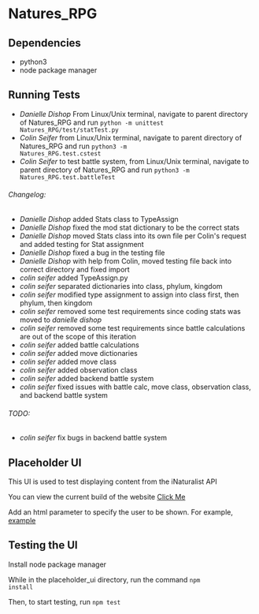 # Natures_RPG

## Dependencies
- python3
- node package manager

## Running Tests
- *Danielle Dishop* From Linux/Unix terminal, navigate to parent directory of Natures_RPG and run <code>python -m unittest Natures_RPG/test/statTest.py</code>
- *Colin Seifer* from Linux/Unix terminal, navigate to parent directory of Natures_RPG and run <code>python3 -m Natures_RPG.test.cstest</code>
- *Colin Seifer* to test battle system, from Linux/Unix terminal, navigate to parent directory of Natures_RPG and run <code>python3 -m Natures_RPG.test.battleTest</code>

###### Changelog:
- *Danielle Dishop* added Stats class to TypeAssign
- *Danielle Dishop* fixed the mod stat dictionary to be the correct stats
- *Danielle Dishop* moved Stats class into its own file per Colin's request and added testing for Stat assignment
- *Danielle Dishop* fixed a bug in the testing file
- *Danielle Dishop* with help from Colin, moved testing file back into correct directory and fixed import
- *colin seifer* added TypeAssign.py
- *colin seifer* separated dictionaries into class, phylum, kingdom
- *colin seifer* modified type assignment to assign into class first, then phylum, then kingdom
- *colin seifer* removed some test requirements since coding stats was moved to *danielle dishop*
- *colin seifer* removed some test requirements since battle calculations are out of the scope of this iteration
- *colin seifer* added battle calculations
- *colin seifer* added move dictionaries
- *colin seifer* added move class
- *colin seifer* added observation class
- *colin seifer* added backend battle system
- *colin seifer* fixed issues with battle calc, move class, observation class, and backend battle system

###### TODO:
- *colin seifer* fix bugs in backend battle system

## Placeholder UI

This UI is used to test displaying content from the iNaturalist API

You can view the current build of the website [Click Me](https://raw.githack.com/omarm12/Natures_RPG/develop/placeholder_ui/build/index.html)

Add an html parameter to specify the user to be shown. 
For example, [example](https://raw.githack.com/omarm12/Natures_RPG/develop/placeholder_ui/build/index.html?username=kai_vilbig)


## Testing the UI

Install node package manager

While in the placeholder_ui directory, run the command <code>npm install</code>

Then, to start testing, run <code>npm test</code>
